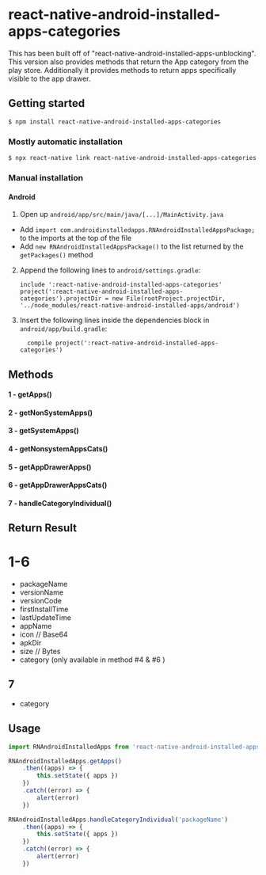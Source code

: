 # react-native-android-installed-apps-categories

This has been built off of "react-native-android-installed-apps-unblocking".
This version also provides methods that return the App category from the play store. Additionally it provides methods to return apps specifically visible to the app drawer.

## Getting started

`$ npm install react-native-android-installed-apps-categories`

### Mostly automatic installation

`$ npx react-native link react-native-android-installed-apps-categories`

### Manual installation

#### Android

1. Open up `android/app/src/main/java/[...]/MainActivity.java`

- Add `import com.androidinstalledapps.RNAndroidInstalledAppsPackage;` to the imports at the top of the file
- Add `new RNAndroidInstalledAppsPackage()` to the list returned by the `getPackages()` method

2. Append the following lines to `android/settings.gradle`:
   ```
   include ':react-native-android-installed-apps-categories'
   project(':react-native-android-installed-apps-categories').projectDir = new File(rootProject.projectDir, 	'../node_modules/react-native-android-installed-apps/android')
   ```
3. Insert the following lines inside the dependencies block in `android/app/build.gradle`:
   ```
     compile project(':react-native-android-installed-apps-categories')
   ```

## Methods

#### 1 - getApps()

#### 2 - getNonSystemApps()

#### 3 - getSystemApps()

#### 4 - getNonsystemAppsCats()

#### 5 - getAppDrawerApps()

#### 6 - getAppDrawerAppsCats()

#### 7 - handleCategoryIndividual()

## Return Result

# 1-6

- packageName
- versionName
- versionCode
- firstInstallTime
- lastUpdateTime
- appName
- icon // Base64
- apkDir
- size // Bytes
- category (only available in method #4 & #6 )

## 7

- category

## Usage

```javascript
import RNAndroidInstalledApps from 'react-native-android-installed-apps-categories'

RNAndroidInstalledApps.getApps()
	.then((apps) => {
		this.setState({ apps })
	})
	.catch((error) => {
		alert(error)
	})

RNAndroidInstalledApps.handleCategoryIndividual('packageName')
	.then((apps) => {
		this.setState({ apps })
	})
	.catch((error) => {
		alert(error)
	})
```
